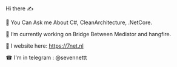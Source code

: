 Hi there ✍

📢 You Can Ask me About C#, CleanArchitecture, .NetCore.

🎈 I’m currently working on Bridge Between Mediator and hangfire. 

📡 I website here: https://7net.nl

☎ I'm in telegram : @sevennettt

